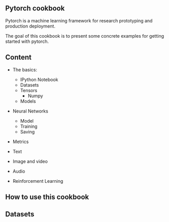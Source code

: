 ## Pytorch cookbook

Pytorch is a machine learning framework for research prototyping and production deployment.

The goal of this cookbook is to present some concrete examples for getting started with pytorch. 


## Content

- The basics:
  - IPython Notebook
  - Datasets
  - Tensors
    - Numpy
  - Models

- Neural Networks
  - Model
  - Training
  - Saving

- Metrics

- Text

- Image and video

- Audio

- Reinforcement Learning


## How to use this cookbook


## Datasets
